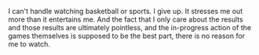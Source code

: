 I can't handle watching basketball or sports. I give up. It stresses me out more than it entertains me. And the fact that I only care about the results and those results are ultimately pointless, and the in-progress action of the games themselves is supposed to be the best part, there is no reason for me to watch.
